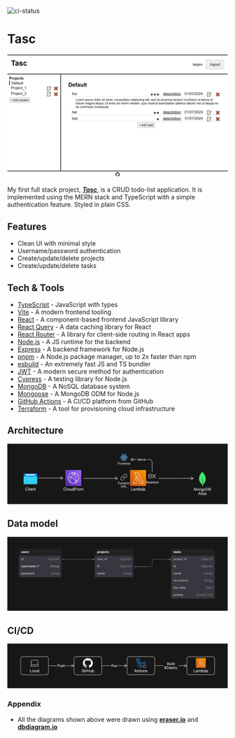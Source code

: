 ![ci-status](https://github.com/tasjen/tasc/actions/workflows/ci.yml/badge.svg)

# Tasc

[![preview](images/preview.png)](https://tasc.tasjen.pro)

My first full stack project, **_[Tasc](https://tasc.tasjen.pro)_**, is a CRUD todo-list application. It is implemented using the MERN stack and TypeScript with a simple authentication feature. Styled in plain CSS.

## Features

- Clean UI with minimal style
- Username/password authentication
- Create/update/delete projects
- Create/update/delete tasks

## Tech & Tools

- [TypeScript](https://www.typescriptlang.org/) - JavaScript with types
- [Vite](https://vitejs.dev/) - A modern frontend tooling
- [React](https://react.dev/) - A component-based frontend JavaScript library
- [React Query](https://tanstack.com/query/latest) - A data caching library for React
- [React Router](https://reactrouter.com/en/main) - A library for client-side routing in React apps
- [Node.js](https://nodejs.org/) - A JS runtime for the backend
- [Express](https://expressjs.com/) - A backend framework for Node.js
- [pnpm](https://pnpm.io/) - A Node.js package manager, up to 2x faster than npm
- [esbuild](https://esbuild.github.io/) - An extremely fast JS and TS bundler
- [JWT](https://jwt.io/) - A modern secure method for authentication
- [Cypress](https://www.cypress.io/) - A testing library for Node.js
- [MongoDB](https://www.mongodb.com/) - A NoSQL database system
- [Mongoose](https://mongoosejs.com/) - A MongoDB ODM for Node.js
- [GitHub Actions](https://github.com/features/actions) - A CI/CD platform from GitHub
- [Terraform](https://www.terraform.io/) - A tool for provisioning cloud infrastructure

## Architecture

![architecture](images/architecture.png)

## Data model

![model](images/data-model.png)

## CI/CD

![ci-cd](images/ci-cd.png)

### Appendix

- All the diagrams shown above were drawn using **[eraser.io](https://www.eraser.io/)** and **[dbdiagram.io](https://dbdiagram.io/)**
